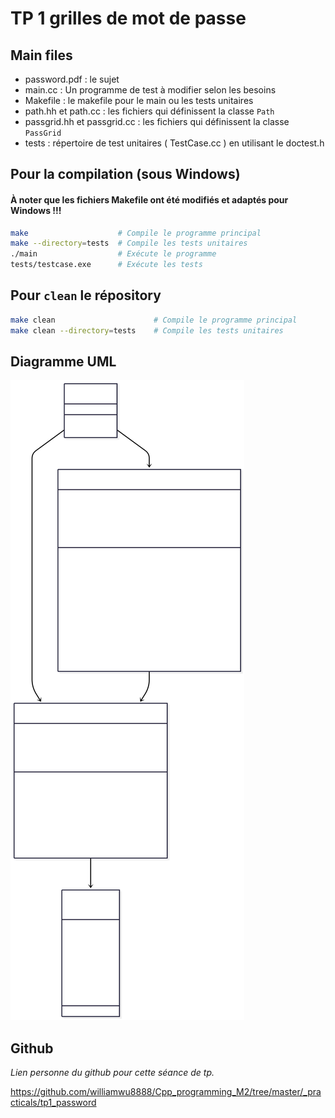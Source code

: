# TP 1 grilles de mot de passe

## Main files

* password.pdf : le sujet 
* main.cc : Un programme de test à modifier selon les besoins
* Makefile : le makefile pour le main ou les tests unitaires
* path.hh et path.cc : les fichiers qui définissent la classe `Path`
* passgrid.hh et passgrid.cc : les fichiers qui définissent la classe `PassGrid`
* tests : répertoire de test unitaires ( TestCase.cc ) en utilisant le doctest.h


## Pour la compilation (sous Windows)

#### **À noter que les fichiers Makefile ont été modifiés et adaptés pour Windows !!!**

```bash
make                    # Compile le programme principal
make --directory=tests  # Compile les tests unitaires
./main                  # Exécute le programme
tests/testcase.exe      # Exécute les tests
```

## Pour `clean` le répository

```bash
make clean                      # Compile le programme principal
make clean --directory=tests    # Compile les tests unitaires
```

## Diagramme UML

![Diagramme UML de ce projet](UML_diagram.svg)

## Github

*Lien personne du github pour cette séance de tp.*

https://github.com/williamwu8888/Cpp_programming_M2/tree/master/_practicals/tp1_password

